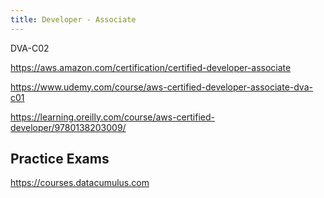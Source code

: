 ```yaml
---
title: Developer - Associate
---
```


DVA-C02

https://aws.amazon.com/certification/certified-developer-associate

https://www.udemy.com/course/aws-certified-developer-associate-dva-c01

https://learning.oreilly.com/course/aws-certified-developer/9780138203009/

## Practice Exams

https://courses.datacumulus.com
